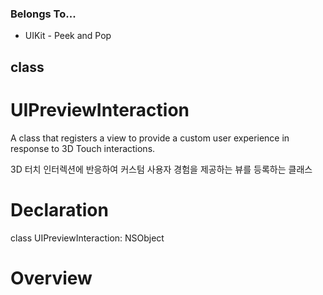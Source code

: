 ### Belongs To...
- UIKit - Peek and Pop

## class
# UIPreviewInteraction

A class that registers a view to provide a custom user experience in response to 3D Touch interactions.

3D 터치 인터렉션에 반응하여 커스텀 사용자 경험을 제공하는 뷰를 등록하는
클래스


# Declaration
class UIPreviewInteraction: NSObject

# Overview


